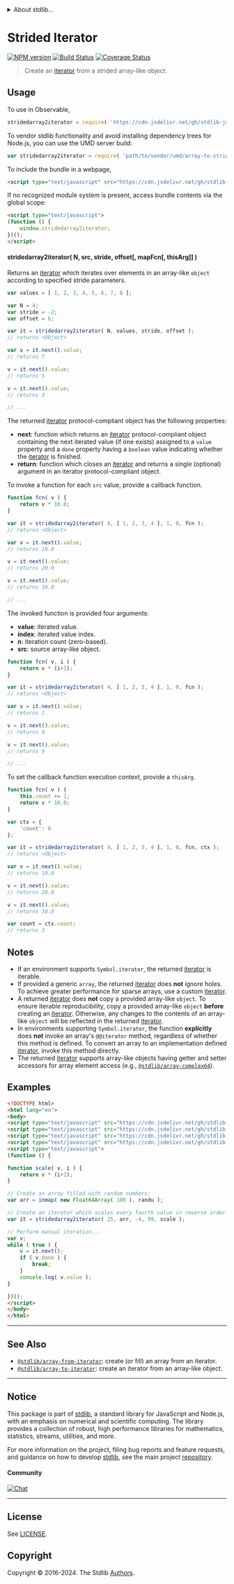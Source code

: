 <!--

@license Apache-2.0

Copyright (c) 2018 The Stdlib Authors.

Licensed under the Apache License, Version 2.0 (the "License");
you may not use this file except in compliance with the License.
You may obtain a copy of the License at

   http://www.apache.org/licenses/LICENSE-2.0

Unless required by applicable law or agreed to in writing, software
distributed under the License is distributed on an "AS IS" BASIS,
WITHOUT WARRANTIES OR CONDITIONS OF ANY KIND, either express or implied.
See the License for the specific language governing permissions and
limitations under the License.

-->


<details>
  <summary>
    About stdlib...
  </summary>
  <p>We believe in a future in which the web is a preferred environment for numerical computation. To help realize this future, we've built stdlib. stdlib is a standard library, with an emphasis on numerical and scientific computation, written in JavaScript (and C) for execution in browsers and in Node.js.</p>
  <p>The library is fully decomposable, being architected in such a way that you can swap out and mix and match APIs and functionality to cater to your exact preferences and use cases.</p>
  <p>When you use stdlib, you can be absolutely certain that you are using the most thorough, rigorous, well-written, studied, documented, tested, measured, and high-quality code out there.</p>
  <p>To join us in bringing numerical computing to the web, get started by checking us out on <a href="https://github.com/stdlib-js/stdlib">GitHub</a>, and please consider <a href="https://opencollective.com/stdlib">financially supporting stdlib</a>. We greatly appreciate your continued support!</p>
</details>

# Strided Iterator

[![NPM version][npm-image]][npm-url] [![Build Status][test-image]][test-url] [![Coverage Status][coverage-image]][coverage-url] <!-- [![dependencies][dependencies-image]][dependencies-url] -->

> Create an [iterator][mdn-iterator-protocol] from a strided array-like object.

<!-- Section to include introductory text. Make sure to keep an empty line after the intro `section` element and another before the `/section` close. -->

<section class="intro">

</section>

<!-- /.intro -->

<!-- Package usage documentation. -->



<section class="usage">

## Usage

To use in Observable,

```javascript
stridedarray2iterator = require( 'https://cdn.jsdelivr.net/gh/stdlib-js/array-to-strided-iterator@umd/browser.js' )
```

To vendor stdlib functionality and avoid installing dependency trees for Node.js, you can use the UMD server build:

```javascript
var stridedarray2iterator = require( 'path/to/vendor/umd/array-to-strided-iterator/index.js' )
```

To include the bundle in a webpage,

```html
<script type="text/javascript" src="https://cdn.jsdelivr.net/gh/stdlib-js/array-to-strided-iterator@umd/browser.js"></script>
```

If no recognized module system is present, access bundle contents via the global scope:

```html
<script type="text/javascript">
(function () {
    window.stridedarray2iterator;
})();
</script>
```

#### stridedarray2iterator( N, src, stride, offset\[, mapFcn\[, thisArg]] )

Returns an [iterator][mdn-iterator-protocol] which iterates over elements in an array-like `object` according to specified stride parameters.

```javascript
var values = [ 1, 2, 3, 4, 5, 6, 7, 8 ];

var N = 4;
var stride = -2;
var offset = 6;

var it = stridedarray2iterator( N, values, stride, offset );
// returns <Object>

var v = it.next().value;
// returns 7

v = it.next().value;
// returns 5

v = it.next().value;
// returns 3

// ...
```

The returned [iterator][mdn-iterator-protocol] protocol-compliant object has the following properties:

-   **next**: function which returns an [iterator][mdn-iterator-protocol] protocol-compliant object containing the next iterated value (if one exists) assigned to a `value` property and a `done` property having a `boolean` value indicating whether the [iterator][mdn-iterator-protocol] is finished.
-   **return**: function which closes an [iterator][mdn-iterator-protocol] and returns a single (optional) argument in an iterator protocol-compliant object.

To invoke a function for each `src` value, provide a callback function.

```javascript
function fcn( v ) {
    return v * 10.0;
}

var it = stridedarray2iterator( 4, [ 1, 2, 3, 4 ], 1, 0, fcn );
// returns <Object>

var v = it.next().value;
// returns 10.0

v = it.next().value;
// returns 20.0

v = it.next().value;
// returns 30.0

// ...
```

The invoked function is provided four arguments:

-   **value**: iterated value.
-   **index**: iterated value index.
-   **n**: iteration count (zero-based).
-   **src**: source array-like object.

```javascript
function fcn( v, i ) {
    return v * (i+1);
}

var it = stridedarray2iterator( 4, [ 1, 2, 3, 4 ], 1, 0, fcn );
// returns <Object>

var v = it.next().value;
// returns 1

v = it.next().value;
// returns 4

v = it.next().value;
// returns 9

// ...
```

To set the callback function execution context, provide a `thisArg`.

```javascript
function fcn( v ) {
    this.count += 1;
    return v * 10.0;
}

var ctx = {
    'count': 0
};

var it = stridedarray2iterator( 4, [ 1, 2, 3, 4 ], 1, 0, fcn, ctx );
// returns <Object>

var v = it.next().value;
// returns 10.0

v = it.next().value;
// returns 20.0

v = it.next().value;
// returns 30.0

var count = ctx.count;
// returns 3
```

</section>

<!-- /.usage -->

<!-- Package usage notes. Make sure to keep an empty line after the `section` element and another before the `/section` close. -->

<section class="notes">

## Notes

-   If an environment supports `Symbol.iterator`, the returned [iterator][mdn-iterator-protocol] is iterable.
-   If provided a generic `array`, the returned [iterator][mdn-iterator-protocol] does **not** ignore holes. To achieve greater performance for sparse arrays, use a custom [iterator][mdn-iterator-protocol].
-   A returned [iterator][mdn-iterator-protocol] does **not** copy a provided array-like `object`. To ensure iterable reproducibility, copy a provided array-like `object` **before** creating an [iterator][mdn-iterator-protocol]. Otherwise, any changes to the contents of an array-like `object` will be reflected in the returned [iterator][mdn-iterator-protocol].
-   In environments supporting `Symbol.iterator`, the function **explicitly** does **not** invoke an array's `@@iterator` method, regardless of whether this method is defined. To convert an array to an implementation defined [iterator][mdn-iterator-protocol], invoke this method directly.
-   The returned [iterator][mdn-iterator-protocol] supports array-like objects having getter and setter accessors for array element access (e.g., [`@stdlib/array-complex64`][@stdlib/array/complex64]).

</section>

<!-- /.notes -->

<!-- Package usage examples. -->

<section class="examples">

## Examples

<!-- eslint no-undef: "error" -->

```html
<!DOCTYPE html>
<html lang="en">
<body>
<script type="text/javascript" src="https://cdn.jsdelivr.net/gh/stdlib-js/array-float64@umd/browser.js"></script>
<script type="text/javascript" src="https://cdn.jsdelivr.net/gh/stdlib-js/utils-inmap@umd/browser.js"></script>
<script type="text/javascript" src="https://cdn.jsdelivr.net/gh/stdlib-js/random-base-randu@umd/browser.js"></script>
<script type="text/javascript" src="https://cdn.jsdelivr.net/gh/stdlib-js/array-to-strided-iterator@umd/browser.js"></script>
<script type="text/javascript">
(function () {

function scale( v, i ) {
    return v * (i+1);
}

// Create an array filled with random numbers:
var arr = inmap( new Float64Array( 100 ), randu );

// Create an iterator which scales every fourth value in reverse order:
var it = stridedarray2iterator( 25, arr, -4, 99, scale );

// Perform manual iteration...
var v;
while ( true ) {
    v = it.next();
    if ( v.done ) {
        break;
    }
    console.log( v.value );
}

})();
</script>
</body>
</html>
```

</section>

<!-- /.examples -->

<!-- Section to include cited references. If references are included, add a horizontal rule *before* the section. Make sure to keep an empty line after the `section` element and another before the `/section` close. -->

<section class="references">

</section>

<!-- /.references -->

<!-- Section for related `stdlib` packages. Do not manually edit this section, as it is automatically populated. -->

<section class="related">

* * *

## See Also

-   <span class="package-name">[`@stdlib/array-from-iterator`][@stdlib/array/from-iterator]</span><span class="delimiter">: </span><span class="description">create (or fill) an array from an iterator.</span>
-   <span class="package-name">[`@stdlib/array-to-iterator`][@stdlib/array/to-iterator]</span><span class="delimiter">: </span><span class="description">create an iterator from an array-like object.</span>

</section>

<!-- /.related -->

<!-- Section for all links. Make sure to keep an empty line after the `section` element and another before the `/section` close. -->


<section class="main-repo" >

* * *

## Notice

This package is part of [stdlib][stdlib], a standard library for JavaScript and Node.js, with an emphasis on numerical and scientific computing. The library provides a collection of robust, high performance libraries for mathematics, statistics, streams, utilities, and more.

For more information on the project, filing bug reports and feature requests, and guidance on how to develop [stdlib][stdlib], see the main project [repository][stdlib].

#### Community

[![Chat][chat-image]][chat-url]

---

## License

See [LICENSE][stdlib-license].


## Copyright

Copyright &copy; 2016-2024. The Stdlib [Authors][stdlib-authors].

</section>

<!-- /.stdlib -->

<!-- Section for all links. Make sure to keep an empty line after the `section` element and another before the `/section` close. -->

<section class="links">

[npm-image]: http://img.shields.io/npm/v/@stdlib/array-to-strided-iterator.svg
[npm-url]: https://npmjs.org/package/@stdlib/array-to-strided-iterator

[test-image]: https://github.com/stdlib-js/array-to-strided-iterator/actions/workflows/test.yml/badge.svg?branch=main
[test-url]: https://github.com/stdlib-js/array-to-strided-iterator/actions/workflows/test.yml?query=branch:main

[coverage-image]: https://img.shields.io/codecov/c/github/stdlib-js/array-to-strided-iterator/main.svg
[coverage-url]: https://codecov.io/github/stdlib-js/array-to-strided-iterator?branch=main

<!--

[dependencies-image]: https://img.shields.io/david/stdlib-js/array-to-strided-iterator.svg
[dependencies-url]: https://david-dm.org/stdlib-js/array-to-strided-iterator/main

-->

[chat-image]: https://img.shields.io/gitter/room/stdlib-js/stdlib.svg
[chat-url]: https://app.gitter.im/#/room/#stdlib-js_stdlib:gitter.im

[stdlib]: https://github.com/stdlib-js/stdlib

[stdlib-authors]: https://github.com/stdlib-js/stdlib/graphs/contributors

[umd]: https://github.com/umdjs/umd
[es-module]: https://developer.mozilla.org/en-US/docs/Web/JavaScript/Guide/Modules

[deno-url]: https://github.com/stdlib-js/array-to-strided-iterator/tree/deno
[umd-url]: https://github.com/stdlib-js/array-to-strided-iterator/tree/umd
[esm-url]: https://github.com/stdlib-js/array-to-strided-iterator/tree/esm
[branches-url]: https://github.com/stdlib-js/array-to-strided-iterator/blob/main/branches.md

[stdlib-license]: https://raw.githubusercontent.com/stdlib-js/array-to-strided-iterator/main/LICENSE

[mdn-iterator-protocol]: https://developer.mozilla.org/en-US/docs/Web/JavaScript/Reference/Iteration_protocols#The_iterator_protocol

[@stdlib/array/complex64]: https://github.com/stdlib-js/array-complex64/tree/umd

<!-- <related-links> -->

[@stdlib/array/from-iterator]: https://github.com/stdlib-js/array-from-iterator/tree/umd

[@stdlib/array/to-iterator]: https://github.com/stdlib-js/array-to-iterator/tree/umd

<!-- </related-links> -->

</section>

<!-- /.links -->
